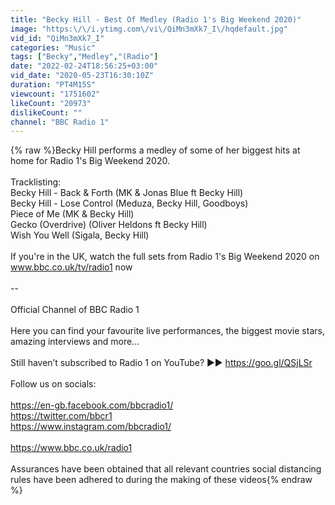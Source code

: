 ```yaml
---
title: "Becky Hill - Best Of Medley (Radio 1's Big Weekend 2020)"
image: "https:\/\/i.ytimg.com\/vi\/QiMn3mXk7_I\/hqdefault.jpg"
vid_id: "QiMn3mXk7_I"
categories: "Music"
tags: ["Becky","Medley","(Radio"]
date: "2022-02-24T18:56:25+03:00"
vid_date: "2020-05-23T16:30:10Z"
duration: "PT4M15S"
viewcount: "1751602"
likeCount: "20973"
dislikeCount: ""
channel: "BBC Radio 1"
---
```

{% raw %}Becky Hill performs a medley of some of her biggest hits at home for Radio 1's Big Weekend 2020.<br /><br />Tracklisting:<br />Becky Hill - Back &amp; Forth (MK &amp; Jonas Blue ft Becky Hill)<br />Becky Hill - Lose Control (Meduza, Becky Hill, Goodboys)<br />Piece of Me (MK &amp; Becky Hill)<br />Gecko (Overdrive) (Oliver Heldons ft Becky Hill)<br />Wish You Well (Sigala, Becky Hill)<br /><br />If you're in the UK, watch the full sets from Radio 1's Big Weekend 2020 on www.bbc.co.uk/tv/radio1 now<br /><br />--<br /><br />Official Channel of BBC Radio 1<br /><br />Here you can find your favourite live performances, the biggest movie stars, amazing interviews and more...<br /> <br />Still haven’t subscribed to Radio 1 on YouTube? ►► <a rel="nofollow" target="blank" href="https://goo.gl/QSjLSr">https://goo.gl/QSjLSr</a><br /> <br />Follow us on socials:<br /><br /><a rel="nofollow" target="blank" href="https://en-gb.facebook.com/bbcradio1/">https://en-gb.facebook.com/bbcradio1/</a><br /><a rel="nofollow" target="blank" href="https://twitter.com/bbcr1">https://twitter.com/bbcr1</a><br /><a rel="nofollow" target="blank" href="https://www.instagram.com/bbcradio1/">https://www.instagram.com/bbcradio1/</a><br /><br /><a rel="nofollow" target="blank" href="https://www.bbc.co.uk/radio1">https://www.bbc.co.uk/radio1</a><br /><br />Assurances have been obtained that all relevant countries social distancing rules have been adhered to during the making of these videos{% endraw %}

